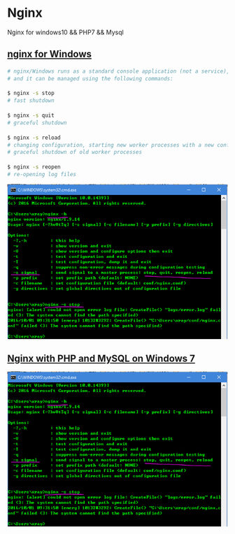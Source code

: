# Nginx
Nginx for windows10 &amp;&amp; PHP7 &amp;&amp; Mysql 

## [nginx for Windows](http://nginx.org/en/docs/windows.html)

```sh
# nginx/Windows runs as a standard console application (not a service), 
# and it can be managed using the following commands:

$ nginx -s stop	
# fast shutdown

$ nginx -s quit	
# graceful shutdown

$ nginx -s reload	
# changing configuration, starting new worker processes with a new configuration,
# graceful shutdown of old worker processes

$ nginx -s reopen	
# re-opening log files
```

![Nginx-CMD.PNG](Nginx-CMD.PNG)

## [Nginx with PHP and MySQL on Windows 7](http://www.chanhvuong.com/2809/nginx-with-php-and-mysql-on-windows-7/)
![Nginx-CMD.PNG](Nginx-CMD.PNG)
